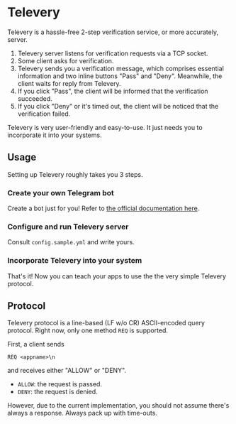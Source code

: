 # Televery

Televery is a hassle-free 2-step verification service, or more
accurately, server.

1. Televery server listens for verification requests via a TCP socket.
2. Some client asks for verification.
3. Televery sends you a verification message, which comprises
   essential information and two inline buttons "Pass" and "Deny".
   Meanwhile, the client waits for reply from Televery.
4. If you click "Pass", the client will be informed that the
   verification succeeded.
5. If you click "Deny" or it's timed out, the client will be noticed
   that the verification failed.

Televery is very user-friendly and easy-to-use. It just needs you to
incorporate it into your systems.

## Usage

Setting up Televery roughly takes you 3 steps.

### Create your own Telegram bot

Create a bot just for you! Refer to [the official documentation here](https://core.telegram.org/bots#3-how-do-i-create-a-bot).

### Configure and run Televery server

Consult `config.sample.yml` and write yours.

### Incorporate Televery into your system

That's it! Now you can teach your apps to use the the very simple
Televery protocol.

## Protocol

Televery protocol is a line-based (LF w/o CR) ASCII-encoded query
protocol.  Right now, only one method `REQ` is supported.

First, a client sends
```
REQ <appname>\n
```
and receives either "ALLOW" or "DENY".

* `ALLOW`: the request is passed.
* `DENY`: the request is denied.

However, due to the current implementation, you should not assume
there's always a response. Always pack up with time-outs.
